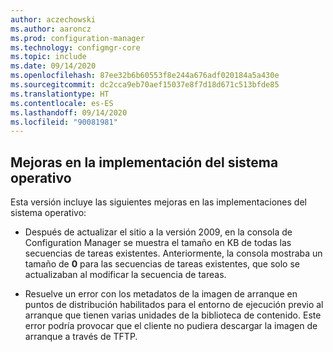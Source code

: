 ```yaml
---
author: aczechowski
ms.author: aaroncz
ms.prod: configuration-manager
ms.technology: configmgr-core
ms.topic: include
ms.date: 09/14/2020
ms.openlocfilehash: 87ee32b6b60553f8e244a676adf020184a5a430e
ms.sourcegitcommit: dc2cca9eb70aef15037e8f7d18d671c513bfde85
ms.translationtype: HT
ms.contentlocale: es-ES
ms.lasthandoff: 09/14/2020
ms.locfileid: "90081981"
---
```

## <a name="improvements-to-os-deployment"></a><a name="bkmk_osd"></a> Mejoras en la implementación del sistema operativo 

Esta versión incluye las siguientes mejoras en las implementaciones del sistema operativo:

- Después de actualizar el sitio a la versión 2009, en la consola de Configuration Manager se muestra el tamaño en KB de todas las secuencias de tareas existentes.<!--7799892--> Anteriormente, la consola mostraba un tamaño de **0** para las secuencias de tareas existentes, que solo se actualizaban al modificar la secuencia de tareas.

- Resuelve un error con los metadatos de la imagen de arranque en puntos de distribución habilitados para el entorno de ejecución previo al arranque que tienen varias unidades de la biblioteca de contenido.<!--7068388--> Este error podría provocar que el cliente no pudiera descargar la imagen de arranque a través de TFTP.
